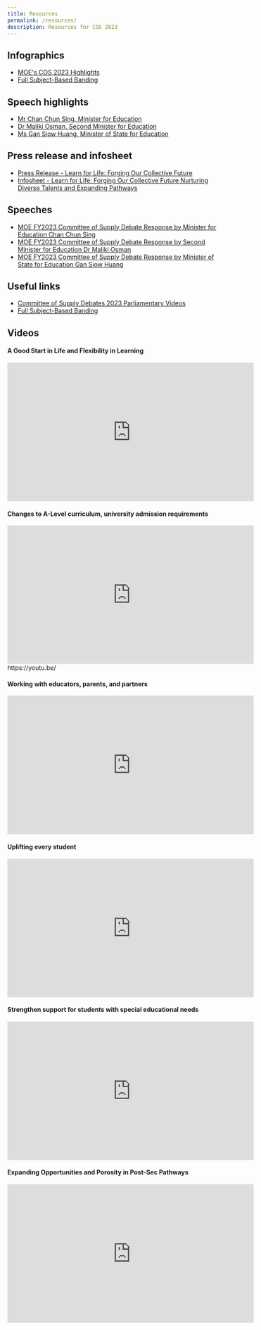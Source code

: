 ```yaml
---
title: Resources
permalink: /resources/
description: Resources for COS 2023
---
```

##  Infographics

*   [MOE's COS 2023 Highlights](https://www.moe.gov.sg/microsites/cos2023/assets/infographics/MOE-COS-2023-Highlights-Infographic.pdf)
*   [Full Subject-Based Banding](https://www.moe.gov.sg/microsites/cos2023/assets/infographics/MOE-COS-FSBB-Infographic.pdf)

## Speech highlights

*   [Mr Chan Chun Sing, Minister for Education](https://www.youtube.com/watch?v=VZKw5zdmlEM)
*   [Dr Maliki Osman, Second Minister for Education](https://www.moe.gov.sg/microsites/cos2023/assets/infographics/2M-speech-highlights-cos2023.pdf)
*   [Ms Gan Siow Huang, Minister of State for Education](https://www.moe.gov.sg/microsites/cos2023/assets/infographics/MOS-Gan-speech-highlights-cos2023.pdf)

## Press release and infosheet

*   [Press Release - Learn for Life: Forging Our Collective Future](https://go.gov.sg/cos2023-learn-for-life-forging-our-collective-future)
*   [Infosheet - Learn for Life: Forging Our Collective Future Nurturing Diverse Talents and Expanding Pathways](https://go.gov.sg/cos2023-learn-for-life-forging-our-collective-future-nurturing-diverse-talents-and-expanding-pathways)

## Speeches

*   [MOE FY2023 Committee of Supply Debate Response by Minister for Education Chan Chun Sing](https://go.gov.sg/moecos2023-minchan)
*   [MOE FY2023 Committee of Supply Debate Response by Second Minister for Education Dr Maliki Osman](https://go.gov.sg/moecos2023-2m)
*   [MOE FY2023 Committee of Supply Debate Response by Minister of State for Education Gan Siow Huang](https://www.moe.gov.sg/news/speeches/20230228-moe-fy2023-committee-of-supply-debate-response-by-minister-of-state-for-education-gan-siow-huang)

## Useful links

*   [Committee of Supply Debates 2023 Parliamentary Videos](https://www.youtube.com/playlist?list=PLgBw4fHUtzK1xq-vLBspoUBBRf-jILmaM)
*   [Full Subject-Based Banding](https://www.moe.gov.sg/microsites/psle-fsbb/full-subject-based-banding/main.html)

## Videos

#### A Good Start in Life and Flexibility in Learning
<iframe allowfullscreen="" allow="accelerometer; autoplay; clipboard-write; encrypted-media; gyroscope; picture-in-picture; web-share" frameborder="0" title="YouTube video player" src="https://www.youtube.com/embed/9RhXBoOh28c" height="315" width="560"></iframe>

#### Changes to A-Level curriculum, university admission requirements
<iframe allowfullscreen="" allow="accelerometer; autoplay; clipboard-write; encrypted-media; gyroscope; picture-in-picture; web-share" frameborder="0" title="YouTube video player" src="https://www.youtube.com/embed/qLoZ9q9Pzu8" height="315" width="560"></iframe>
https://youtu.be/

#### Working with educators, parents, and partners
<iframe allowfullscreen="" allow="accelerometer; autoplay; clipboard-write; encrypted-media; gyroscope; picture-in-picture; web-share" frameborder="0" title="YouTube video player" src="https://www.youtube.com/embed/qrvIDPoUdsk" height="315" width="560"></iframe>

#### Uplifting every student
<iframe allowfullscreen="" allow="accelerometer; autoplay; clipboard-write; encrypted-media; gyroscope; picture-in-picture; web-share" frameborder="0" title="YouTube video player" src="https://www.youtube.com/embed/OYmuzQO_pFs" height="315" width="560"></iframe>

#### Strengthen support for students with special educational needs
<iframe allowfullscreen="" allow="accelerometer; autoplay; clipboard-write; encrypted-media; gyroscope; picture-in-picture; web-share" frameborder="0" title="YouTube video player" src="https://www.youtube.com/embed/O8Y7eDdz5PA" height="315" width="560"></iframe>

#### Expanding Opportunities and Porosity in Post-Sec Pathways
<iframe allowfullscreen="" allow="accelerometer; autoplay; clipboard-write; encrypted-media; gyroscope; picture-in-picture; web-share" frameborder="0" title="YouTube video player" src="https://www.youtube.com/embed/JnLfdUCN8SE" height="315" width="560"></iframe>